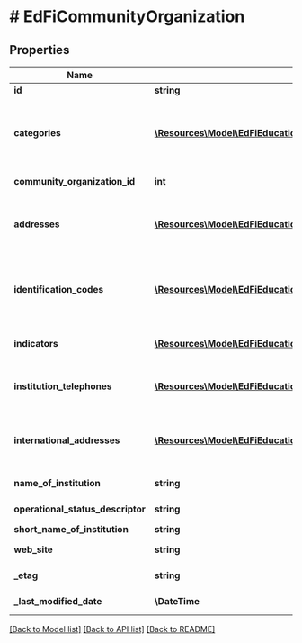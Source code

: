 # # EdFiCommunityOrganization

## Properties

Name | Type | Description | Notes
------------ | ------------- | ------------- | -------------
**id** | **string** |  | [optional]
**categories** | [**\Resources\Model\EdFiEducationOrganizationCategory[]**](EdFiEducationOrganizationCategory.md) | An unordered collection of educationOrganizationCategories. The classification of the education agency within the geographic boundaries of a state according to the level of administrative and operational control granted by the state. |
**community_organization_id** | **int** | The identifier assigned to a community organization. |
**addresses** | [**\Resources\Model\EdFiEducationOrganizationAddress[]**](EdFiEducationOrganizationAddress.md) | An unordered collection of educationOrganizationAddresses. The set of elements that describes an address for the education entity, including the street address, city, state, ZIP code, and ZIP code + 4. | [optional]
**identification_codes** | [**\Resources\Model\EdFiEducationOrganizationIdentificationCode[]**](EdFiEducationOrganizationIdentificationCode.md) | An unordered collection of educationOrganizationIdentificationCodes. A unique number or alphanumeric code assigned to an education organization by a school, school system, a state, or other agency or entity. | [optional]
**indicators** | [**\Resources\Model\EdFiEducationOrganizationIndicator[]**](EdFiEducationOrganizationIndicator.md) | An unordered collection of educationOrganizationIndicators. An indicator or metric of an education organization. | [optional]
**institution_telephones** | [**\Resources\Model\EdFiEducationOrganizationInstitutionTelephone[]**](EdFiEducationOrganizationInstitutionTelephone.md) | An unordered collection of educationOrganizationInstitutionTelephones. The 10-digit telephone number, including the area code, for the education entity. | [optional]
**international_addresses** | [**\Resources\Model\EdFiEducationOrganizationInternationalAddress[]**](EdFiEducationOrganizationInternationalAddress.md) | An unordered collection of educationOrganizationInternationalAddresses. The set of elements that describes the international physical location of the education entity. | [optional]
**name_of_institution** | **string** | The full, legally accepted name of the institution. |
**operational_status_descriptor** | **string** | The current operational status of the education organization (e.g., active, inactive). | [optional]
**short_name_of_institution** | **string** | A short name for the institution. | [optional]
**web_site** | **string** | The public web site address (URL) for the education organization. | [optional]
**_etag** | **string** | A unique system-generated value that identifies the version of the resource. | [optional]
**_last_modified_date** | **\DateTime** | The date and time the resource was last modified. | [optional]

[[Back to Model list]](../../README.md#models) [[Back to API list]](../../README.md#endpoints) [[Back to README]](../../README.md)
